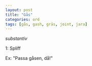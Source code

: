 ```yaml
---
layout: post
title: "Gås"
categories: ord
tags: [gås, gash, gräs, joint, jara]
---
```


*substantiv*

1: Spliff

Ex: "Passa gåsen, då!"